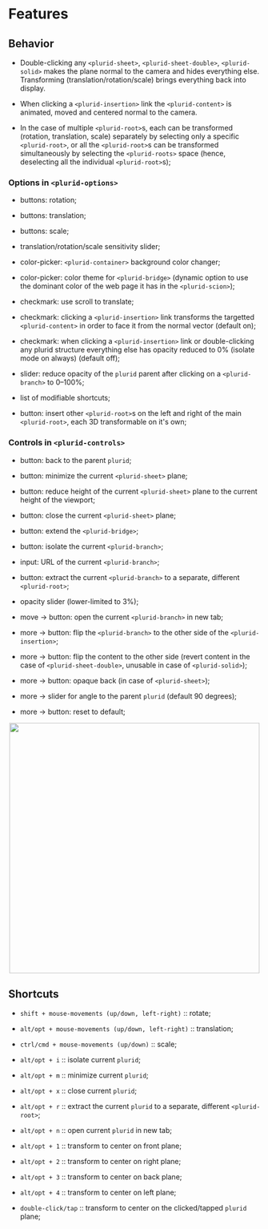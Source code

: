 <link rel="stylesheet" type="text/css" href="style.css">


# Features



## Behavior

+ Double-clicking any `<plurid-sheet>`, `<plurid-sheet-double>`, `<plurid-solid>` makes the plane normal to the camera and hides everything else. Transforming (translation/rotation/scale) brings everything back into display.

+ When clicking a `<plurid-insertion>` link the `<plurid-content>` is animated, moved and centered normal to the camera.

+ In the case of multiple `<plurid-root>`s, each can be transformed (rotation, translation, scale) separately by selecting only a specific `<plurid-root>`, or all the `<plurid-root>`s can be transformed simultaneously by selecting the `<plurid-roots>` space (hence, deselecting all the individual `<plurid-root>`s);



### Options in `<plurid-options>`

+ buttons: rotation;

+ buttons: translation;

+ buttons: scale;

+ translation/rotation/scale sensitivity slider;

+ color-picker: `<plurid-container>` background color changer;

+ color-picker: color theme for `<plurid-bridge>` (dynamic option to use the dominant color of the web page it has in the `<plurid-scion>`);

+ checkmark: use scroll to translate;

+ checkmark: clicking a `<plurid-insertion>` link transforms the targetted `<plurid-content>` in order to face it from the normal vector (default on);

+ checkmark: when clicking a `<plurid-insertion>` link or double-clicking any plurid structure everything else has opacity reduced to 0% (isolate mode on always) (default off);

+ slider: reduce opacity of the `plurid` parent after clicking on a `<plurid-branch>` to 0–100%;

+ list of modifiable shortcuts;

+ button: insert other `<plurid-root>`s on the left and right of the main `<plurid-root>`, each 3D transformable on it's own;



### Controls in `<plurid-controls>`

+ button: back to the parent `plurid`;

+ button: minimize the current `<plurid-sheet>` plane;

+ button: reduce height of the current `<plurid-sheet>` plane to the current height of the viewport;

+ button: close the current `<plurid-sheet>` plane;

+ button: extend the `<plurid-bridge>`;

+ button: isolate the current `<plurid-branch>`;

+ input: URL of the current `<plurid-branch>`;

+ button: extract the current `<plurid-branch>` to a separate, different `<plurid-root>`;

+ opacity slider (lower-limited to 3%);

+ move -> button: open the current `<plurid-branch>` in new tab;

+ more -> button: flip the `<plurid-branch>` to the other side of the `<plurid-insertion>`;

+ more -> button: flip the content to the other side (revert content in the case of `<plurid-sheet-double>`, unusable in case of `<plurid-solid>`);

+ more -> button: opaque back (in case of `<plurid-sheet>`);

+ more -> slider for angle to the parent `plurid` (default 90 degrees);

+ more -> button: reset to default;

<p align="center">
    <img src="https://raw.githubusercontent.com/plurid/plurid.js/master/notes/Images/plurid-branch.png" height="500px">
</p>



## Shortcuts

+ `shift + mouse-movements (up/down, left-right)` :: rotate;

+ `alt/opt + mouse-movements (up/down, left-right)` :: translation;

+ `ctrl/cmd + mouse-movements (up/down)` :: scale;

+ `alt/opt + i` :: isolate current `plurid`;

+ `alt/opt + m` :: minimize current `plurid`;

+ `alt/opt + x` :: close current `plurid`;

+ `alt/opt + r` :: extract the current `plurid` to a separate, different `<plurid-root>`;

+ `alt/opt + n` :: open current `plurid` in new tab;

+ `alt/opt + 1` :: transform to center on front plane;

+ `alt/opt + 2` :: transform to center on right plane;

+ `alt/opt + 3` :: transform to center on back plane;

+ `alt/opt + 4` :: transform to center on left plane;

+ `double-click/tap` :: transform to center on the clicked/tapped `plurid` plane;
